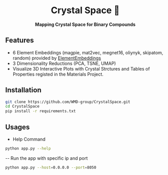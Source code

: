 
<div align="center">

<h1> Crystal Space 🚀 </h1>

  <p>
    <strong>Mapping Crystal Space for Binary Compounds</strong>
  </p>

</div>

## Features
- 6 Element Embeddings (magpie, mat2vec, megnet16, oliynyk, skipatom, random) provided by [ElementEmbeddings](https://github.com/WMD-group/ElementEmbeddings)
- 3 Dimensionality Reductions (PCA, TSNE, UMAP)
- Visualize 3D Interactive Plots with Crystal Strctures and Tables of Properties registed in the Materials Project.

## Installation

```bash
git clone https://github.com/WMD-group/CrystalSpace.git
cd CrystalSpace
pip install -r requirements.txt
```

## Usages

- Help Command

```bash
python app.py --help
```

-- Run the app with specific ip and port

```bash
python app.py --host=0.0.0.0 --port=8050
```